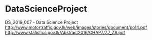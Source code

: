 # DataScienceProject
DS_2019_007 - Data Science Project 
http://www.motortraffic.gov.lk/web/images/stories/document/po14.pdf
http://www.statistics.gov.lk/Abstract2016/CHAP7/7.7_7.8.pdf
